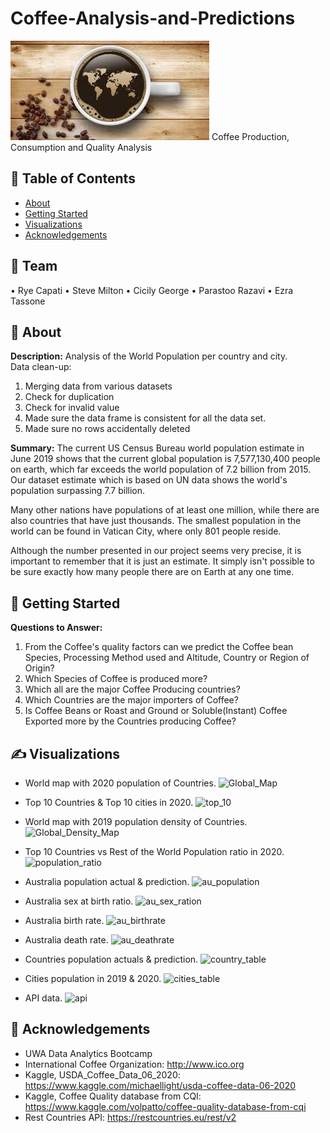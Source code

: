 # Coffee-Analysis-and-Predictions
![Coffee Around the World](Images/worldcup.jfif)
Coffee Production, Consumption and Quality Analysis

## 📝 Table of Contents

- [About](#about)
- [Getting Started](#getting_started)
- [Visualizations](#visualizations)
- [Acknowledgements](#acknowledgement)


## 🧐 Team <a name = "Team"></a>
•	Rye Capati
•	Steve Milton
•	Cicily George
•	Parastoo Razavi
•	Ezra Tassone

## 🧐 About <a name = "about"></a>
**Description:**
Analysis of the World Population per country and city.<br>
Data clean-up:
1.	Merging data from various datasets
2.	Check for duplication
3.	Check for invalid value
4.	Made sure the data frame is consistent for all the data set.
5.	Made sure no rows accidentally deleted


**Summary:**
The current US Census Bureau world population estimate in June 2019 shows that the current global population is 7,577,130,400 people on earth, which far exceeds the world population of 7.2 billion from 2015. Our dataset estimate which is based on UN data shows the world's population surpassing 7.7 billion.

Many other nations have populations of at least one million, while there are also countries that have just thousands. The smallest population in the world can be found in Vatican City, where only 801 people reside.

Although the number presented in our project seems very precise, it is important to remember that it is just an estimate. It simply isn't possible to be sure exactly how many people there are on Earth at any one time.
<br>


## 🏁 Getting Started <a name = "getting_started"></a>

**Questions to Answer:** <br>
1.	From the Coffee's quality factors can we predict the Coffee bean Species, Processing Method used and Altitude, Country or Region of Origin?
2.	Which Species of Coffee is produced more?
3.	Which all are the major Coffee Producing countries?
4.	Which Countries are the major importers of Coffee?
5.  Is Coffee Beans or Roast and Ground or Soluble(Instant) Coffee Exported more by the Countries producing Coffee?


## ✍️ Visualizations <a name = "visualizations"></a>

* World map with 2020 population of Countries. 
![Global_Map](images/global_map.PNG)

* Top 10 Countries & Top 10 cities in 2020. 
![top_10](images/top_10.PNG)

* World map with 2019 population density of Countries. 
![Global_Density_Map](images/global_density_map.png)

* Top 10 Countries vs Rest of the World Population ratio in 2020. 
![population_ratio](images/population_ratio.PNG)

* Australia population actual & prediction. 
![au_population](images/australia_population.PNG)

* Australia sex at birth ratio. 
![au_sex_ration](images/australia_sex_ratio.PNG)

* Australia birth rate. 
![au_birthrate](images/australia_birthrate.PNG)

* Australia death rate. 
![au_deathrate](images/australia_deathrate.PNG)

* Countries population actuals & prediction. 
![country_table](images/country_table.PNG)

* Cities population in 2019 & 2020. 
![cities_table](images/city_table.PNG)

* API data. 
![api](images/api.PNG)

## 🎉 Acknowledgements <a name = "acknowledgement"></a>
- UWA Data Analytics Bootcamp
- International Coffee Organization: http://www.ico.org
- Kaggle, USDA_Coffee_Data_06_2020: https://www.kaggle.com/michaellight/usda-coffee-data-06-2020
- Kaggle, Coffee Quality database from CQI: https://www.kaggle.com/volpatto/coffee-quality-database-from-cqi
- Rest Countries API: https://restcountries.eu/rest/v2

